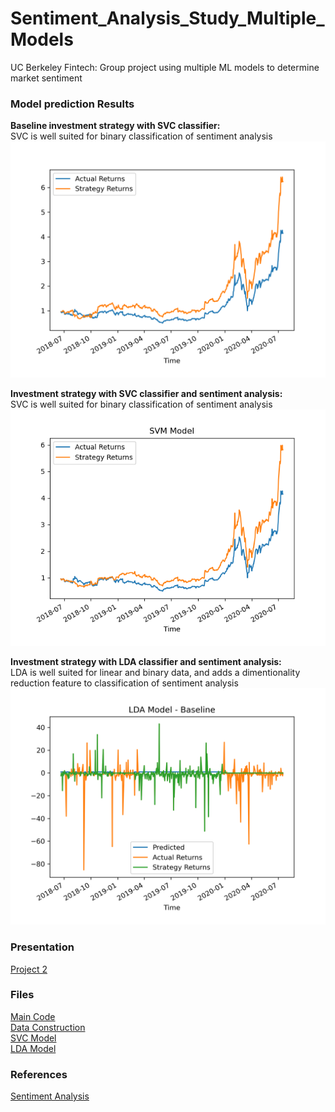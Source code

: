 # Sentiment_Analysis_Study_Multiple_Models
UC Berkeley Fintech: Group project using multiple ML models to determine market sentiment

### Model prediction Results
**Baseline investment strategy with SVC classifier:**<br>
SVC is well suited for binary classification of sentiment analysis<br>
<img src="Resources/Baseline.png" alt="Baseline" width="600"/>

**Investment strategy with SVC classifier and sentiment analysis:**<br>
SVC is well suited for binary classification of sentiment analysis<br>
<img src="Resources/SVC.png" alt="SVC with sentiment data" width="600"/>

**Investment strategy with LDA classifier and sentiment analysis:**<br>
LDA is well suited for linear and binary data, and adds a dimentionality reduction feature to classification of sentiment analysis<br>
<img src="Resources/Alt_Model_LDA.png" alt="LDA with sentiment data" width="600"/>

### Presentation
[Project 2](Project_2-Group_2.pptx)

### Files
[Main Code](main.ipynb)<br>
[Data Construction](Branches/Joe.ipynb)<br>
[SVC Model](Branches/Alejandra.ipynb)<br>
[LDA Model](Branches/Edward.ipynb)<br>

### References
[Sentiment Analysis](https://www.youtube.com/watch?v=4OlvGGAsj8I)
